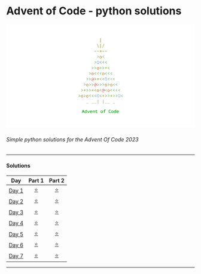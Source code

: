 # Advent of Code - python solutions

<!-- img logo in static/ -->
<img  src="/static/adventocodeLogo.png">

###### Simple python solutions for the Advent Of Code 2023
---

#### Solutions

| Day | Part 1 | Part 2 |
| :---: | :---: | :---: |
| [Day 1](https://adventofcode.com/2023/day/1) | [⭐️](/problems/day1/sol1.py) | [⭐️](/problems/day1/sol2.py) |
| [Day 2](https://adventofcode.com/2023/day/2) | [⭐️](/problems/day2/sol1.py) | [⭐️](/problems/day2/sol2.py) |
| [Day 3](https://adventofcode.com/2023/day/3) | [⭐️](/problems/day3/sol1.py) | [⭐️](/problems/day3/sol2.py) |
| [Day 4](https://adventofcode.com/2023/day/4) | [⭐️](/problems/day4/sol1.py) | [⭐️](/problems/day4/sol2.py) |
| [Day 5](https://adventofcode.com/2023/day/5) | [⭐️](/problems/day5/sol1.py) | [⭐️](/problems/day5/sol2.py) |
| [Day 6](https://adventofcode.com/2023/day/6) | [⭐️](/problems/day6/sol1.py) | [⭐️](/problems/day6/sol2.py) |
| [Day 7](https://adventofcode.com/2023/day/7) | [⭐️](/problems/day7/sol1.py) | [⭐️](/problems/day7/sol2.py) |

---


